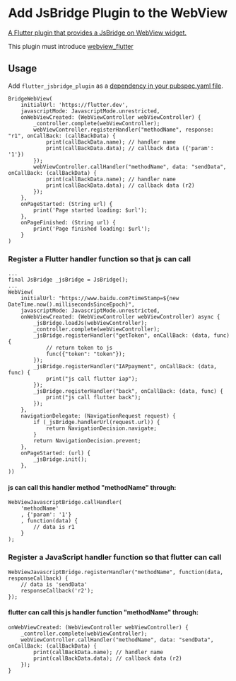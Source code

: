 # Add JsBridge Plugin to the WebView

[A Flutter plugin that provides a JsBridge on WebView widget.](https://pub.dev/packages/bridge_webview_flutter)

This plugin must introduce  [webview_flutter](https://pub.dev/packages/webview_flutter)


## Usage
Add `flutter_jsbridge_plugin` as a [dependency in your pubspec.yaml file](https://flutter.io/platform-plugins/).

```
BridgeWebView(
    initialUrl: 'https://flutter.dev',
    javascriptMode: JavascriptMode.unrestricted,
    onWebViewCreated: (WebViewController webViewController) {
        _controller.complete(webViewController);
        webViewController.registerHandler("methodName", response: "r1", onCallBack: (callBackData) {
            print(callBackData.name); // handler name
            print(callBackData.data); // callback data ({'param': '1'})
        });
        webViewController.callHandler("methodName", data: "sendData", onCallBack: (callBackData) {
            print(callBackData.name); // handler name
            print(callBackData.data); // callback data (r2)
        });
    },
    onPageStarted: (String url) {
        print('Page started loading: $url');
    },
    onPageFinished: (String url) {
        print('Page finished loading: $url');
    }
)
```

### Register a Flutter handler function so that js can call
```
...
final JsBridge _jsBridge = JsBridge();
...
WebView(
    initialUrl: "https://www.baidu.com?timeStamp=${new DateTime.now().millisecondsSinceEpoch}",
    javascriptMode: JavascriptMode.unrestricted,
    onWebViewCreated: (WebViewController webViewController) async {
        _jsBridge.loadJs(webViewController);
        _controller.complete(webViewController);
        _jsBridge.registerHandler("getToken", onCallBack: (data, func) {
            // return token to js
            func({"token": "token"});
        });
        _jsBridge.registerHandler("IAPpayment", onCallBack: (data, func) {
            print("js call flutter iap");
        });
        _jsBridge.registerHandler("back", onCallBack: (data, func) {
            print("js call flutter back");
        });
    },
    navigationDelegate: (NavigationRequest request) {
        if (_jsBridge.handlerUrl(request.url)) {
            return NavigationDecision.navigate;
        }
        return NavigationDecision.prevent;
    },
    onPageStarted: (url) {
        _jsBridge.init();
    },
))

```
#### js can call this handler method "methodName" through:
```
WebViewJavascriptBridge.callHandler(
    'methodName'
    , {'param': '1'}
    , function(data) {
        // data is r1
    }
);
```

### Register a JavaScript handler function so that flutter can call
```
WebViewJavascriptBridge.registerHandler("methodName", function(data, responseCallback) {
    // data is 'sendData'
    responseCallback('r2');
});
```
#### flutter can call this js handler function "methodName" through:
```
onWebViewCreated: (WebViewController webViewController) {
    _controller.complete(webViewController);
    webViewController.callHandler("methodName", data: "sendData", onCallBack: (callBackData) {
        print(callBackData.name); // handler name
        print(callBackData.data); // callback data (r2)
    });
}
```
